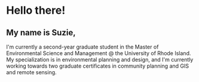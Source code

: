 # Hello there!



## My name is **Suzie**,


I'm currently a second-year graduate student in the Master of Environmental Science and Management @ the University of Rhode Island. My specialization is in environmental planning and design, and I'm currently working towards two graduate certificates in community planning and GIS and remote sensing. 